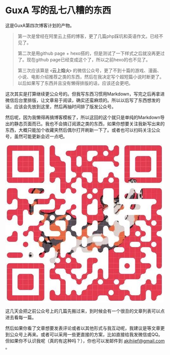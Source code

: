 # GuxA 写的乱七八糟的东西

这是GuxA第四次博客计划的产物。

> 第一次是曾经在阿里云上搭的博客，更了几篇php踩坑和英语作文。已经不见了。
>
> 第二次是用github page + hexo搭的，但是测试了一下样式之后就没再更过了。现在github page已经变成这个了，所以之前hexo的也不见了。
>
> 第三次应该算是  **‹云上焰火›**  的微信公众号，更了不到十篇的游戏、漫画、小说、电影介绍推荐之类的东西，然后在我决定写个超短篇小说时断更了。以后如果写了东西并且没有懒得排版的话，应该还会更吧。

这次其实是打算继续更公众号的。但我写东西习惯用Markdown，写完之后再拿进微信后台里排版，让文章易于阅读，确实还蛮麻烦的。所以以后写了东西想发的话，应该会先放到这里，然后再抽时间排了版发公众号。

然后呢，因为我懒得再搞博客模板了，所以这回的这个就只是单纯的Markdown导出的静态页面而已。我也不会搞订阅源之类的东西，如果你想要关注我新写出来的东西，大概只能加个收藏夹然后偶尔打开刷新一下了。或者也可以扫码关注公众号，虽然可能更新会迟一点吧。

![image-20190430122701012](./image/image-20190430122701012.png)

这几天会把之前公众号上的几篇先搬过来，到时候会有一个很丑的文章列表可以点进去看每一篇。

然后如果你看了文章想要发表评论或者以其他形式与我互动呢，我建议是等文章更到公众号上再来。或者可以采用一些更直接的方案，比如直接给我发微信或QQ。但如果你不认识我呢（真的有这种吗？），你也可以发邮件到 akihijef@gmail.com 。